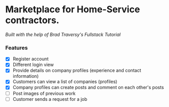 # Marketplace for Home-Service contractors. 
*Built with the help of Brad Traversy's Fullstack Tutorial*

### Features
- [x] Register account
- [x] Different login view
- [x] Provide details on company profiles (experience and contact information)
- [x] Customers can view a list of companies (profiles)
- [x] Company profiles can create posts and comment on each other's posts
- [ ] Post images of previous work
- [ ] Customer sends a request for a job 
